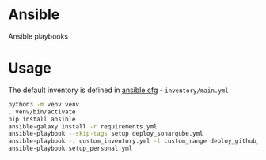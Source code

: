 # Ansible

Ansible playbooks

# Usage

The default inventory is defined in [ansible.cfg] - `inventory/main.yml`

```bash
python3 -m venv venv
. venv/bin/activate
pip install ansible
ansible-galaxy install -r requirements.yml
ansible-playbook --skip-tags setup deploy_sonarqube.yml
ansible-playbook -i custom_inventory.yml -l custom_range deploy_github_runner.yml
ansible-playbook setup_personal.yml
```

<!-- internal links -->

[ansible.cfg]: ./ansible.cfg
